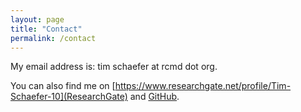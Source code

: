 ```yaml
---
layout: page
title: "Contact"
permalink: /contact
---
```



 My email address is: tim schaefer at rcmd dot org.

 You can also find me on [https://www.researchgate.net/profile/Tim-Schaefer-10](ResearchGate) and [GitHub](https://github.com/dfsp-spirit).
